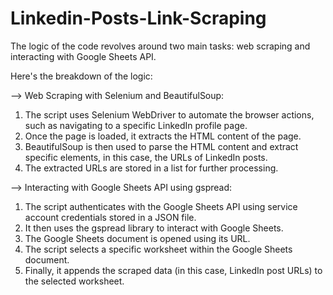 # Linkedin-Posts-Link-Scraping
The logic of the code revolves around two main tasks: 
web scraping and interacting with Google Sheets API. 

Here's the breakdown of the logic:

--> Web Scraping with Selenium and BeautifulSoup:

1. The script uses Selenium WebDriver to automate the browser actions, such as navigating to a specific LinkedIn profile page.
2. Once the page is loaded, it extracts the HTML content of the page.
3. BeautifulSoup is then used to parse the HTML content and extract specific elements, in this case, the URLs of LinkedIn posts.
4. The extracted URLs are stored in a list for further processing.

--> Interacting with Google Sheets API using gspread:

1. The script authenticates with the Google Sheets API using service account credentials stored in a JSON file.
2. It then uses the gspread library to interact with Google Sheets.
3. The Google Sheets document is opened using its URL.
4. The script selects a specific worksheet within the Google Sheets document.
5. Finally, it appends the scraped data (in this case, LinkedIn post URLs) to the selected worksheet.
